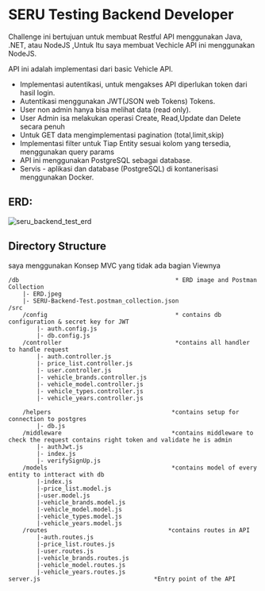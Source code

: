 
# SERU Testing Backend Developer

Challenge ini bertujuan untuk membuat Restful API menggunakan Java, .NET, atau NodeJS ,Untuk Itu saya membuat Vechicle API ini menggunakan NodeJS.

API ini adalah implementasi dari basic Vehicle API.

- Implementasi autentikasi, untuk mengakses API diperlukan token dari hasil login. 
- Autentikasi menggunakan JWT(JSON web Tokens) Tokens.
- User non admin hanya bisa melihat data (read only).
- User Admin isa melakukan operasi Create, Read,Update dan Delete secara penuh 
- Untuk GET data mengimplementasi pagination (total,limit,skip)
- Implementasi filter untuk Tiap Entity sesuai kolom yang tersedia, menggunakan query params
- API ini menggunakan PostgreSQL sebagai database.
- Servis - aplikasi dan database (PostgreSQL) di kontanerisasi menggunakan Docker.



## ERD:
 ![seru_backend_test_erd](https://user-images.githubusercontent.com/90734992/243256683-cd7b7c31-42b7-4ab0-ac1e-220139c4e893.jpeg)


 ## Directory Structure

saya menggunakan Konsep MVC yang tidak ada bagian Viewnya
```
/db                                            * ERD image and Postman Collection 
    |- ERD.jpeg
    |- SERU-Backend-Test.postman_collection.json  
/src
    /config                                    * contains db configuration & secret key for JWT 
        |- auth.config.js
        |- db.config.js
    /controller                                *contains all handler to handle request
        |- auth.controller.js
        |- price_list.controller.js
        |- user.controller.js
        |- vehicle_brands.controller.js
        |- vehicle_model.controller.js
        |- vehicle_types.controller.js
        |- vehicle_years.controller.js

    /helpers                                  *contains setup for connection to postgres
        |- db.js
    /middleware                               *contains middleware to check the request contains right token and validate he is admin
        |- authJwt.js
        |- index.js
        |- verifySignUp.js
    /models                                   *contains model of every entity to intteract with db
        |-index.js
        |-price_list.model.js
        |-user.model.js
        |-vehicle_brands.model.js
        |-vehicle_model.model.js
        |-vehicle_types.model.js
        |-vehicle_years.model.js
    /routes                                  *contains routes in API
        |-auth.routes.js
        |-price_list.routes.js
        |-user.routes.js
        |-vehicle_brands.routes.js
        |-vehicle_model.routes.js
        |-vehicle_years.routes.js
server.js                                *Entry point of the API
  
```